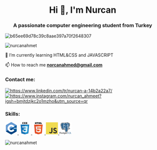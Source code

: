 <h1 align="center">Hi 👋, I'm Nurcan</h1>
<h3 align="center">A passionate computer engineering student from Turkey</h3>

![b65ee69d78c39c8aae397a70f2648307](https://github.com/user-attachments/assets/9cb7f747-20b7-40fb-b310-53820ac1e562)

<p align="left"> <img src="https://komarev.com/ghpvc/?username=nurcanahmet&label=Profile%20views&color=0e75b6&style=flat" alt="nurcanahmet" /> </p>

🌱 I’m currently learning HTML&CSS and JAVASCRIPT

📫 How to reach me **norcanahmed@gmail.com**

<h3 align="left">Contact me:</h3>
<p align="left">
<a href="https://linkedin.com/tr/https://www.linkedin.com/tr/nurcan-a-14b2a22a7/" target="blank"><img align="center" src="https://raw.githubusercontent.com/rahuldkjain/github-profile-readme-generator/master/src/images/icons/Social/linked-in-alt.svg" alt="https://www.linkedin.com/tr/nurcan-a-14b2a22a7/" height="30" width="40" /></a>
<a href="https://instagram.com/https://www.instagram.com/nurcan_ahmeet?igsh=bmjtdzjkc2o1mzho&utm_source=qr" target="blank"><img align="center" src="https://raw.githubusercontent.com/rahuldkjain/github-profile-readme-generator/master/src/images/icons/Social/instagram.svg" alt="https://www.instagram.com/nurcan_ahmeet?igsh=bmjtdzjkc2o1mzho&utm_source=qr" height="30" width="40" /></a>
</p>

<h3 align="left">Skills:</h3>
<p align="left"> <a href="https://www.w3schools.com/cpp/" target="_blank" rel="noreferrer"> <img src="https://raw.githubusercontent.com/devicons/devicon/master/icons/cplusplus/cplusplus-original.svg" alt="cplusplus" width="40" height="40"/> </a> <a href="https://www.w3schools.com/css/" target="_blank" rel="noreferrer"> <img src="https://raw.githubusercontent.com/devicons/devicon/master/icons/css3/css3-original-wordmark.svg" alt="css3" width="40" height="40"/> </a> <a href="https://www.w3.org/html/" target="_blank" rel="noreferrer"> <img src="https://raw.githubusercontent.com/devicons/devicon/master/icons/html5/html5-original-wordmark.svg" alt="html5" width="40" height="40"/> </a> <a href="https://developer.mozilla.org/en-US/docs/Web/JavaScript" target="_blank" rel="noreferrer"> <img src="https://raw.githubusercontent.com/devicons/devicon/master/icons/javascript/javascript-original.svg" alt="javascript" width="40" height="40"/> </a> <a href="https://www.postgresql.org" target="_blank" rel="noreferrer"> <img src="https://raw.githubusercontent.com/devicons/devicon/master/icons/postgresql/postgresql-original-wordmark.svg" alt="postgresql" width="40" height="40"/> </a> </p>

<p><img align="center" src="https://github-readme-streak-stats.herokuapp.com/?user=nurcanahmet&" alt="nurcanahmet" /></p>

